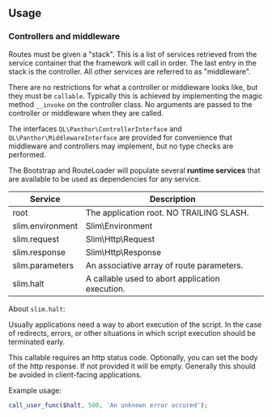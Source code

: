 ## Usage

### Controllers and middleware

Routes must be given a "stack". This is a list of services retrieved from the service container that the framework
will call in order. The last entry in the stack is the controller. All other services are referred to as "middleware".

There are no restrictions for what a controller or middleware looks like, but they must be `callable`. Typically this
is achieved by implementing the magic method `__invoke` on the controller class. No arguments are passed to the
controller or middleware when they are called.

The interfaces `QL\Panthor\ControllerInterface` and `QL\Panthor\MiddlewareInterface` are provided for convenience that
middleware and controllers may implement, but no type checks are performed.

The Bootstrap and RouteLoader will populate several **runtime services** that are available to be used as dependencies
for any service.

Service            | Description
------------------ | -----------
root               | The application root. NO TRAILING SLASH.
slim.environment   | Slim\Environment
slim.request       | Slim\Http\Request
slim.response      | Slim\Http\Response
slim.parameters    | An associative array of route parameters.
slim.halt          | A callable used to abort application execution.

About `slim.halt`:

Usually applications need a way to abort execution of the script. In the case of redirects, errors, or other situations
in which script execution should be terminated early.

This callable requires an http status code. Optionally, you can set the body of the http response. If not provided it
will be empty. Generally this should be avoided in client-facing applications.

Example usage:
```php
call_user_func($halt, 500, 'An unknown error occured');
```
